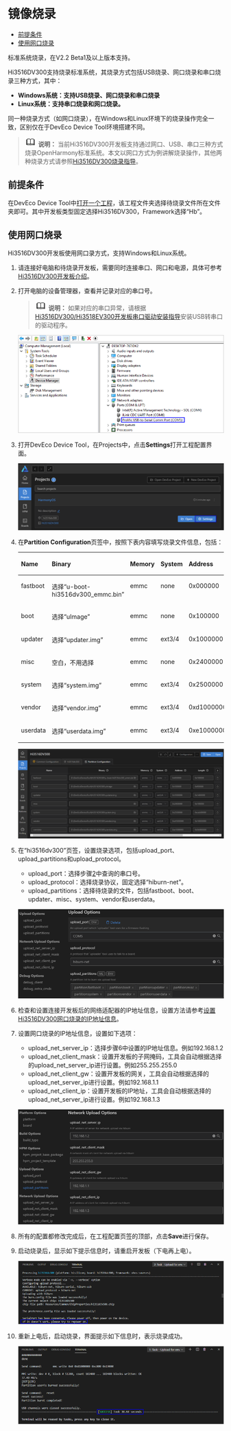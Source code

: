 # 镜像烧录<a name="ZH-CN_TOPIC_0000001119964704"></a>

-   [前提条件](#section63941724112115)
-   [使用网口烧录](#section112807166589)

标准系统烧录，在V2.2 Beta1及以上版本支持。

Hi3516DV300支持烧录标准系统，其烧录方式包括USB烧录、网口烧录和串口烧录三种方式，其中：

-   **Windows系统：支持USB烧录、网口烧录和串口烧录**
-   **Linux系统：支持串口烧录和网口烧录。**

同一种烧录方式（如网口烧录），在Windows和Linux环境下的烧录操作完全一致，区别仅在于DevEco Device Tool环境搭建不同。

>![](../public_sys-resources/icon-note.gif) **说明：** 
>当前Hi3516DV300开发板支持通过网口、USB、串口三种方式烧录OpenHarmony标准系统。本文以网口方式为例讲解烧录操作，其他两种烧录方式请参照[Hi3516DV300烧录指导](https://device.harmonyos.com/cn/docs/ide/user-guides/hi3516_upload-0000001052148681)。

## 前提条件<a name="section63941724112115"></a>

在DevEco Device Tool中[打开一个工程](https://device.harmonyos.com/cn/docs/ide/user-guides/open_project-0000001071680043)，该工程文件夹选择待烧录文件所在文件夹即可。其中开发板类型固定选择Hi3516DV300，Framework选择“Hb”。

## 使用网口烧录<a name="section112807166589"></a>

Hi3516DV300开发板使用网口录方式，支持Windows和Linux系统。

1.  请连接好电脑和待烧录开发板，需要同时连接串口、网口和电源，具体可参考[Hi3516DV300开发板介绍](https://device.harmonyos.com/cn/docs/start/introduce/oem_minitinier_des_3516-0000001152041033)。
2.  <a name="zh-cn_topic_0000001180633781_li1050616379507"></a>打开电脑的设备管理器，查看并记录对应的串口号。

    >![](../public_sys-resources/icon-note.gif) **说明：** 
    >如果对应的串口异常，请根据[Hi3516DV300/Hi3518EV300开发板串口驱动安装指导](https://device.harmonyos.com/cn/docs/ide/user-guides/hi3516_hi3518-drivers-0000001050743695)安装USB转串口的驱动程序。

    ![](figure/zh-cn_image_0000001180513891.png)

3.  打开DevEco Device Tool，在Projects中，点击**Settings**打开工程配置界面。

    ![](figure/2021-01-27_170334-17.png)

4.  在**Partition Configuration**页签中，按照下表内容填写烧录文件信息，包括：

    <a name="zh-cn_topic_0000001180633781_table18494162555410"></a>
    <table><thead align="left"><tr id="zh-cn_topic_0000001180633781_row15492132518545"><th class="cellrowborder" valign="top" width="12.5%" id="mcps1.1.9.1.1"><p id="zh-cn_topic_0000001180633781_p174911825135413"><a name="zh-cn_topic_0000001180633781_p174911825135413"></a><a name="zh-cn_topic_0000001180633781_p174911825135413"></a>Name</p>
    </th>
    <th class="cellrowborder" valign="top" width="12.5%" id="mcps1.1.9.1.2"><p id="zh-cn_topic_0000001180633781_p114911625165414"><a name="zh-cn_topic_0000001180633781_p114911625165414"></a><a name="zh-cn_topic_0000001180633781_p114911625165414"></a>Binary</p>
    </th>
    <th class="cellrowborder" valign="top" width="12.5%" id="mcps1.1.9.1.3"><p id="zh-cn_topic_0000001180633781_p1749112515417"><a name="zh-cn_topic_0000001180633781_p1749112515417"></a><a name="zh-cn_topic_0000001180633781_p1749112515417"></a>Memory</p>
    </th>
    <th class="cellrowborder" valign="top" width="12.5%" id="mcps1.1.9.1.4"><p id="zh-cn_topic_0000001180633781_p1749182575420"><a name="zh-cn_topic_0000001180633781_p1749182575420"></a><a name="zh-cn_topic_0000001180633781_p1749182575420"></a>System</p>
    </th>
    <th class="cellrowborder" valign="top" width="12.5%" id="mcps1.1.9.1.5"><p id="zh-cn_topic_0000001180633781_p174921325135414"><a name="zh-cn_topic_0000001180633781_p174921325135414"></a><a name="zh-cn_topic_0000001180633781_p174921325135414"></a>Address</p>
    </th>
    <th class="cellrowborder" valign="top" width="12.5%" id="mcps1.1.9.1.6"><p id="zh-cn_topic_0000001180633781_p749242515415"><a name="zh-cn_topic_0000001180633781_p749242515415"></a><a name="zh-cn_topic_0000001180633781_p749242515415"></a>Length</p>
    </th>
    <th class="cellrowborder" valign="top" width="12.5%" id="mcps1.1.9.1.7"><p id="zh-cn_topic_0000001180633781_p164921925115416"><a name="zh-cn_topic_0000001180633781_p164921925115416"></a><a name="zh-cn_topic_0000001180633781_p164921925115416"></a>Board</p>
    </th>
    <th class="cellrowborder" valign="top" width="12.5%" id="mcps1.1.9.1.8"><p id="zh-cn_topic_0000001180633781_p0492132595412"><a name="zh-cn_topic_0000001180633781_p0492132595412"></a><a name="zh-cn_topic_0000001180633781_p0492132595412"></a>Type</p>
    </th>
    </tr>
    </thead>
    <tbody><tr id="zh-cn_topic_0000001180633781_row949214259543"><td class="cellrowborder" valign="top" width="12.5%" headers="mcps1.1.9.1.1 "><p id="zh-cn_topic_0000001180633781_p194922259548"><a name="zh-cn_topic_0000001180633781_p194922259548"></a><a name="zh-cn_topic_0000001180633781_p194922259548"></a>fastboot</p>
    </td>
    <td class="cellrowborder" valign="top" width="12.5%" headers="mcps1.1.9.1.2 "><p id="zh-cn_topic_0000001180633781_p749222515411"><a name="zh-cn_topic_0000001180633781_p749222515411"></a><a name="zh-cn_topic_0000001180633781_p749222515411"></a>选择“u-boot-hi3516dv300_emmc.bin”</p>
    </td>
    <td class="cellrowborder" valign="top" width="12.5%" headers="mcps1.1.9.1.3 "><p id="zh-cn_topic_0000001180633781_p1749213258540"><a name="zh-cn_topic_0000001180633781_p1749213258540"></a><a name="zh-cn_topic_0000001180633781_p1749213258540"></a>emmc</p>
    </td>
    <td class="cellrowborder" valign="top" width="12.5%" headers="mcps1.1.9.1.4 "><p id="zh-cn_topic_0000001180633781_p1749220254548"><a name="zh-cn_topic_0000001180633781_p1749220254548"></a><a name="zh-cn_topic_0000001180633781_p1749220254548"></a>none</p>
    </td>
    <td class="cellrowborder" valign="top" width="12.5%" headers="mcps1.1.9.1.5 "><p id="zh-cn_topic_0000001180633781_p144921825125418"><a name="zh-cn_topic_0000001180633781_p144921825125418"></a><a name="zh-cn_topic_0000001180633781_p144921825125418"></a>0x000000</p>
    </td>
    <td class="cellrowborder" valign="top" width="12.5%" headers="mcps1.1.9.1.6 "><p id="zh-cn_topic_0000001180633781_p549272518547"><a name="zh-cn_topic_0000001180633781_p549272518547"></a><a name="zh-cn_topic_0000001180633781_p549272518547"></a>0x100000</p>
    </td>
    <td class="cellrowborder" rowspan="7" valign="top" width="12.5%" headers="mcps1.1.9.1.7 "><p id="zh-cn_topic_0000001180633781_p9492125205411"><a name="zh-cn_topic_0000001180633781_p9492125205411"></a><a name="zh-cn_topic_0000001180633781_p9492125205411"></a>固定选择“hi3516dv300”</p>
    </td>
    <td class="cellrowborder" valign="top" width="12.5%" headers="mcps1.1.9.1.8 "><p id="zh-cn_topic_0000001180633781_p1549282518548"><a name="zh-cn_topic_0000001180633781_p1549282518548"></a><a name="zh-cn_topic_0000001180633781_p1549282518548"></a>NA</p>
    </td>
    </tr>
    <tr id="zh-cn_topic_0000001180633781_row94933253545"><td class="cellrowborder" valign="top" headers="mcps1.1.9.1.1 "><p id="zh-cn_topic_0000001180633781_p1749311252542"><a name="zh-cn_topic_0000001180633781_p1749311252542"></a><a name="zh-cn_topic_0000001180633781_p1749311252542"></a>boot</p>
    </td>
    <td class="cellrowborder" valign="top" headers="mcps1.1.9.1.2 "><p id="zh-cn_topic_0000001180633781_p18493162515543"><a name="zh-cn_topic_0000001180633781_p18493162515543"></a><a name="zh-cn_topic_0000001180633781_p18493162515543"></a>选择“uImage”</p>
    </td>
    <td class="cellrowborder" valign="top" headers="mcps1.1.9.1.3 "><p id="zh-cn_topic_0000001180633781_p1249332512548"><a name="zh-cn_topic_0000001180633781_p1249332512548"></a><a name="zh-cn_topic_0000001180633781_p1249332512548"></a>emmc</p>
    </td>
    <td class="cellrowborder" valign="top" headers="mcps1.1.9.1.4 "><p id="zh-cn_topic_0000001180633781_p114931825155414"><a name="zh-cn_topic_0000001180633781_p114931825155414"></a><a name="zh-cn_topic_0000001180633781_p114931825155414"></a>none</p>
    </td>
    <td class="cellrowborder" valign="top" headers="mcps1.1.9.1.5 "><p id="zh-cn_topic_0000001180633781_p1249392565417"><a name="zh-cn_topic_0000001180633781_p1249392565417"></a><a name="zh-cn_topic_0000001180633781_p1249392565417"></a>0x100000</p>
    </td>
    <td class="cellrowborder" valign="top" headers="mcps1.1.9.1.6 "><p id="zh-cn_topic_0000001180633781_p84932253541"><a name="zh-cn_topic_0000001180633781_p84932253541"></a><a name="zh-cn_topic_0000001180633781_p84932253541"></a>0xf00000</p>
    </td>
    <td class="cellrowborder" valign="top" headers="mcps1.1.9.1.7 "><p id="zh-cn_topic_0000001180633781_p13493142515412"><a name="zh-cn_topic_0000001180633781_p13493142515412"></a><a name="zh-cn_topic_0000001180633781_p13493142515412"></a>NA</p>
    </td>
    </tr>
    <tr id="zh-cn_topic_0000001180633781_row649362515548"><td class="cellrowborder" valign="top" headers="mcps1.1.9.1.1 "><p id="zh-cn_topic_0000001180633781_p749317258546"><a name="zh-cn_topic_0000001180633781_p749317258546"></a><a name="zh-cn_topic_0000001180633781_p749317258546"></a>updater</p>
    </td>
    <td class="cellrowborder" valign="top" headers="mcps1.1.9.1.2 "><p id="zh-cn_topic_0000001180633781_p749372519545"><a name="zh-cn_topic_0000001180633781_p749372519545"></a><a name="zh-cn_topic_0000001180633781_p749372519545"></a>选择“updater.img”</p>
    </td>
    <td class="cellrowborder" valign="top" headers="mcps1.1.9.1.3 "><p id="zh-cn_topic_0000001180633781_p34931825165414"><a name="zh-cn_topic_0000001180633781_p34931825165414"></a><a name="zh-cn_topic_0000001180633781_p34931825165414"></a>emmc</p>
    </td>
    <td class="cellrowborder" valign="top" headers="mcps1.1.9.1.4 "><p id="zh-cn_topic_0000001180633781_p104932253549"><a name="zh-cn_topic_0000001180633781_p104932253549"></a><a name="zh-cn_topic_0000001180633781_p104932253549"></a>ext3/4</p>
    </td>
    <td class="cellrowborder" valign="top" headers="mcps1.1.9.1.5 "><p id="zh-cn_topic_0000001180633781_p1149310255541"><a name="zh-cn_topic_0000001180633781_p1149310255541"></a><a name="zh-cn_topic_0000001180633781_p1149310255541"></a>0x1000000</p>
    </td>
    <td class="cellrowborder" valign="top" headers="mcps1.1.9.1.6 "><p id="zh-cn_topic_0000001180633781_p194936251542"><a name="zh-cn_topic_0000001180633781_p194936251542"></a><a name="zh-cn_topic_0000001180633781_p194936251542"></a>0x1400000</p>
    </td>
    <td class="cellrowborder" valign="top" headers="mcps1.1.9.1.7 "><p id="zh-cn_topic_0000001180633781_p1849352575412"><a name="zh-cn_topic_0000001180633781_p1849352575412"></a><a name="zh-cn_topic_0000001180633781_p1849352575412"></a>NA</p>
    </td>
    </tr>
    <tr id="zh-cn_topic_0000001180633781_row1149316252542"><td class="cellrowborder" valign="top" headers="mcps1.1.9.1.1 "><p id="zh-cn_topic_0000001180633781_p114931925205416"><a name="zh-cn_topic_0000001180633781_p114931925205416"></a><a name="zh-cn_topic_0000001180633781_p114931925205416"></a>misc</p>
    </td>
    <td class="cellrowborder" valign="top" headers="mcps1.1.9.1.2 "><p id="zh-cn_topic_0000001180633781_p149318253541"><a name="zh-cn_topic_0000001180633781_p149318253541"></a><a name="zh-cn_topic_0000001180633781_p149318253541"></a>空白，不用选择</p>
    </td>
    <td class="cellrowborder" valign="top" headers="mcps1.1.9.1.3 "><p id="zh-cn_topic_0000001180633781_p64931825145418"><a name="zh-cn_topic_0000001180633781_p64931825145418"></a><a name="zh-cn_topic_0000001180633781_p64931825145418"></a>emmc</p>
    </td>
    <td class="cellrowborder" valign="top" headers="mcps1.1.9.1.4 "><p id="zh-cn_topic_0000001180633781_p1149372535411"><a name="zh-cn_topic_0000001180633781_p1149372535411"></a><a name="zh-cn_topic_0000001180633781_p1149372535411"></a>none</p>
    </td>
    <td class="cellrowborder" valign="top" headers="mcps1.1.9.1.5 "><p id="zh-cn_topic_0000001180633781_p64931253544"><a name="zh-cn_topic_0000001180633781_p64931253544"></a><a name="zh-cn_topic_0000001180633781_p64931253544"></a>0x2400000</p>
    </td>
    <td class="cellrowborder" valign="top" headers="mcps1.1.9.1.6 "><p id="zh-cn_topic_0000001180633781_p194932025195413"><a name="zh-cn_topic_0000001180633781_p194932025195413"></a><a name="zh-cn_topic_0000001180633781_p194932025195413"></a>0x100000</p>
    </td>
    <td class="cellrowborder" valign="top" headers="mcps1.1.9.1.7 "><p id="zh-cn_topic_0000001180633781_p1649332565414"><a name="zh-cn_topic_0000001180633781_p1649332565414"></a><a name="zh-cn_topic_0000001180633781_p1649332565414"></a>NA</p>
    </td>
    </tr>
    <tr id="zh-cn_topic_0000001180633781_row16494182510545"><td class="cellrowborder" valign="top" headers="mcps1.1.9.1.1 "><p id="zh-cn_topic_0000001180633781_p64948251549"><a name="zh-cn_topic_0000001180633781_p64948251549"></a><a name="zh-cn_topic_0000001180633781_p64948251549"></a>system</p>
    </td>
    <td class="cellrowborder" valign="top" headers="mcps1.1.9.1.2 "><p id="zh-cn_topic_0000001180633781_p104948254549"><a name="zh-cn_topic_0000001180633781_p104948254549"></a><a name="zh-cn_topic_0000001180633781_p104948254549"></a>选择“system.img”</p>
    </td>
    <td class="cellrowborder" valign="top" headers="mcps1.1.9.1.3 "><p id="zh-cn_topic_0000001180633781_p5494122517543"><a name="zh-cn_topic_0000001180633781_p5494122517543"></a><a name="zh-cn_topic_0000001180633781_p5494122517543"></a>emmc</p>
    </td>
    <td class="cellrowborder" valign="top" headers="mcps1.1.9.1.4 "><p id="zh-cn_topic_0000001180633781_p84948259549"><a name="zh-cn_topic_0000001180633781_p84948259549"></a><a name="zh-cn_topic_0000001180633781_p84948259549"></a>ext3/4</p>
    </td>
    <td class="cellrowborder" valign="top" headers="mcps1.1.9.1.5 "><p id="zh-cn_topic_0000001180633781_p1249432519541"><a name="zh-cn_topic_0000001180633781_p1249432519541"></a><a name="zh-cn_topic_0000001180633781_p1249432519541"></a>0x2500000</p>
    </td>
    <td class="cellrowborder" valign="top" headers="mcps1.1.9.1.6 "><p id="zh-cn_topic_0000001180633781_p154941125205415"><a name="zh-cn_topic_0000001180633781_p154941125205415"></a><a name="zh-cn_topic_0000001180633781_p154941125205415"></a>0xceb00000</p>
    </td>
    <td class="cellrowborder" valign="top" headers="mcps1.1.9.1.7 "><p id="zh-cn_topic_0000001180633781_p24941925205415"><a name="zh-cn_topic_0000001180633781_p24941925205415"></a><a name="zh-cn_topic_0000001180633781_p24941925205415"></a>NA</p>
    </td>
    </tr>
    <tr id="zh-cn_topic_0000001180633781_row10494202535417"><td class="cellrowborder" valign="top" headers="mcps1.1.9.1.1 "><p id="zh-cn_topic_0000001180633781_p3494225175414"><a name="zh-cn_topic_0000001180633781_p3494225175414"></a><a name="zh-cn_topic_0000001180633781_p3494225175414"></a>vendor</p>
    </td>
    <td class="cellrowborder" valign="top" headers="mcps1.1.9.1.2 "><p id="zh-cn_topic_0000001180633781_p6494192516544"><a name="zh-cn_topic_0000001180633781_p6494192516544"></a><a name="zh-cn_topic_0000001180633781_p6494192516544"></a>选择“vendor.img”</p>
    </td>
    <td class="cellrowborder" valign="top" headers="mcps1.1.9.1.3 "><p id="zh-cn_topic_0000001180633781_p549492595415"><a name="zh-cn_topic_0000001180633781_p549492595415"></a><a name="zh-cn_topic_0000001180633781_p549492595415"></a>emmc</p>
    </td>
    <td class="cellrowborder" valign="top" headers="mcps1.1.9.1.4 "><p id="zh-cn_topic_0000001180633781_p1494122595420"><a name="zh-cn_topic_0000001180633781_p1494122595420"></a><a name="zh-cn_topic_0000001180633781_p1494122595420"></a>ext3/4</p>
    </td>
    <td class="cellrowborder" valign="top" headers="mcps1.1.9.1.5 "><p id="zh-cn_topic_0000001180633781_p04941925115412"><a name="zh-cn_topic_0000001180633781_p04941925115412"></a><a name="zh-cn_topic_0000001180633781_p04941925115412"></a>0xd1000000</p>
    </td>
    <td class="cellrowborder" valign="top" headers="mcps1.1.9.1.6 "><p id="zh-cn_topic_0000001180633781_p749416252545"><a name="zh-cn_topic_0000001180633781_p749416252545"></a><a name="zh-cn_topic_0000001180633781_p749416252545"></a>0x10000000</p>
    </td>
    <td class="cellrowborder" valign="top" headers="mcps1.1.9.1.7 "><p id="zh-cn_topic_0000001180633781_p134941725175414"><a name="zh-cn_topic_0000001180633781_p134941725175414"></a><a name="zh-cn_topic_0000001180633781_p134941725175414"></a>NA</p>
    </td>
    </tr>
    <tr id="zh-cn_topic_0000001180633781_row349412251547"><td class="cellrowborder" valign="top" headers="mcps1.1.9.1.1 "><p id="zh-cn_topic_0000001180633781_p19494122585417"><a name="zh-cn_topic_0000001180633781_p19494122585417"></a><a name="zh-cn_topic_0000001180633781_p19494122585417"></a>userdata</p>
    </td>
    <td class="cellrowborder" valign="top" headers="mcps1.1.9.1.2 "><p id="zh-cn_topic_0000001180633781_p14494192514543"><a name="zh-cn_topic_0000001180633781_p14494192514543"></a><a name="zh-cn_topic_0000001180633781_p14494192514543"></a>选择“userdata.img”</p>
    </td>
    <td class="cellrowborder" valign="top" headers="mcps1.1.9.1.3 "><p id="zh-cn_topic_0000001180633781_p15494725175416"><a name="zh-cn_topic_0000001180633781_p15494725175416"></a><a name="zh-cn_topic_0000001180633781_p15494725175416"></a>emmc</p>
    </td>
    <td class="cellrowborder" valign="top" headers="mcps1.1.9.1.4 "><p id="zh-cn_topic_0000001180633781_p154946254549"><a name="zh-cn_topic_0000001180633781_p154946254549"></a><a name="zh-cn_topic_0000001180633781_p154946254549"></a>ext3/4</p>
    </td>
    <td class="cellrowborder" valign="top" headers="mcps1.1.9.1.5 "><p id="zh-cn_topic_0000001180633781_p204941225155420"><a name="zh-cn_topic_0000001180633781_p204941225155420"></a><a name="zh-cn_topic_0000001180633781_p204941225155420"></a>0xe1000000</p>
    </td>
    <td class="cellrowborder" valign="top" headers="mcps1.1.9.1.6 "><p id="zh-cn_topic_0000001180633781_p1449482515413"><a name="zh-cn_topic_0000001180633781_p1449482515413"></a><a name="zh-cn_topic_0000001180633781_p1449482515413"></a>0x5b800000</p>
    </td>
    <td class="cellrowborder" valign="top" headers="mcps1.1.9.1.7 "><p id="zh-cn_topic_0000001180633781_p0494182535420"><a name="zh-cn_topic_0000001180633781_p0494182535420"></a><a name="zh-cn_topic_0000001180633781_p0494182535420"></a>NA</p>
    </td>
    </tr>
    </tbody>
    </table>

    ![](figure/zh-cn_image_0000001180633813.png)

5.  在“hi3516dv300”页签，设置烧录选项，包括upload\_port、upload\_partitions和upload\_protocol。

    -   upload\_port：选择步骤[2](#zh-cn_topic_0000001180633781_li1050616379507)中查询的串口号。
    -   upload\_protocol：选择烧录协议，固定选择“hiburn-net”。
    -   upload\_partitions：选择待烧录的文件，包括fastboot、boot、updater、misc、system、vendor和userdata。

    ![](figure/zh-cn_image_0000001134474510.png)

6.  检查和设置连接开发板后的网络适配器的IP地址信息，设置方法请参考[设置Hi3516DV300网口烧录的IP地址信息](https://device.harmonyos.com/cn/docs/ide/user-guides/set_ipaddress-0000001141825075)。
7.  设置网口烧录的IP地址信息，设置如下选项：

    -   upload\_net\_server\_ip：选择步骤6中设置的IP地址信息。例如192.168.1.2
    -   upload\_net\_client\_mask：设置开发板的子网掩码，工具会自动根据选择的upload\_net\_server\_ip进行设置。例如255.255.255.0
    -   upload\_net\_client\_gw：设置开发板的网关，工具会自动根据选择的upload\_net\_server\_ip进行设置。例如192.168.1.1
    -   upload\_net\_client\_ip：设置开发板的IP地址，工具会自动根据选择的upload\_net\_server\_ip进行设置。例如192.168.1.3

    ![](figure/zh-cn_image_0000001180633847.png)

8.  所有的配置都修改完成后，在工程配置页签的顶部，点击**Save**进行保存。
9.  启动烧录后，显示如下提示信息时，请重启开发板（下电再上电）。

    ![](figure/zh-cn_image_0000001134634288.png)

10. 重新上电后，启动烧录，界面提示如下信息时，表示烧录成功。

    ![](figure/zh-cn_image_0000001180513893.png)


